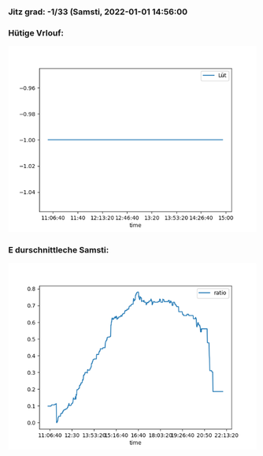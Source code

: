 ### Jitz grad: -1/33 (Samsti, 2022-01-01 14:56:00

### Hütige Vrlouf:
![Graph](Today.png)

### E durschnittleche Samsti:
![Graph](Samsti.png)